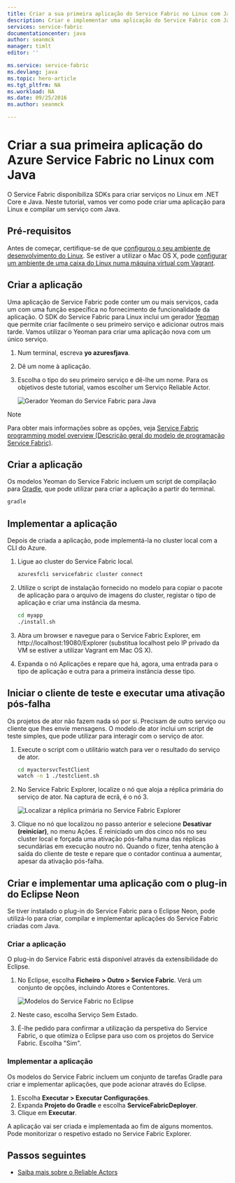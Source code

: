```yaml
---
title: Criar a sua primeira aplicação do Service Fabric no Linux com Java | Microsoft Docs
description: Criar e implementar uma aplicação do Service Fabric com Java
services: service-fabric
documentationcenter: java
author: seanmck
manager: timlt
editor: ''

ms.service: service-fabric
ms.devlang: java
ms.topic: hero-article
ms.tgt_pltfrm: NA
ms.workload: NA
ms.date: 09/25/2016
ms.author: seanmck

---
```

# Criar a sua primeira aplicação do Azure Service Fabric no Linux com Java
O Service Fabric disponibiliza SDKs para criar serviços no Linux em .NET Core e Java. Neste tutorial, vamos ver como pode criar uma aplicação para Linux e compilar um serviço com Java.

## Pré-requisitos
Antes de começar, certifique-se de que [configurou o seu ambiente de desenvolvimento do Linux](service-fabric-get-started-linux.md). Se estiver a utilizar o Mac OS X, pode [configurar um ambiente de uma caixa do Linux numa máquina virtual com Vagrant](service-fabric-get-started-mac.md).

## Criar a aplicação
Uma aplicação de Service Fabric pode conter um ou mais serviços, cada um com uma função específica no fornecimento de funcionalidade da aplicação. O SDK do Service Fabric para Linux inclui um gerador [Yeoman](http://yeoman.io/) que permite criar facilmente o seu primeiro serviço e adicionar outros mais tarde. Vamos utilizar o Yeoman para criar uma aplicação nova com um único serviço.

1. Num terminal, escreva **yo azuresfjava**.
2. Dê um nome à aplicação.
3. Escolha o tipo do seu primeiro serviço e dê-lhe um nome. Para os objetivos deste tutorial, vamos escolher um Serviço Reliable Actor.
   
   ![Gerador Yeoman do Service Fabric para Java][sf-yeoman]

> [!NOTE]
> Para obter mais informações sobre as opções, veja [Service Fabric programming model overview (Descrição geral do modelo de programação Service Fabric)](service-fabric-choose-framework.md).
> 
> 

## Criar a aplicação
Os modelos Yeoman do Service Fabric incluem um script de compilação para [Gradle](https://gradle.org/), que pode utilizar para criar a aplicação a partir do terminal.

  ```bash
  gradle
  ```

## Implementar a aplicação
Depois de criada a aplicação, pode implementá-la no cluster local com a CLI do Azure.

1. Ligue ao cluster do Service Fabric local.
   
    ```bash
    azuresfcli servicefabric cluster connect
    ```
2. Utilize o script de instalação fornecido no modelo para copiar o pacote de aplicação para o arquivo de imagens do cluster, registar o tipo de aplicação e criar uma instância da mesma.
   
    ```bash
    cd myapp
    ./install.sh
    ```
3. Abra um browser e navegue para o Service Fabric Explorer, em http://localhost:19080/Explorer (substitua localhost pelo IP privado da VM se estiver a utilizar Vagrant em Mac OS X).
4. Expanda o nó Aplicações e repare que há, agora, uma entrada para o tipo de aplicação e outra para a primeira instância desse tipo.

## Iniciar o cliente de teste e executar uma ativação pós-falha
Os projetos de ator não fazem nada só por si. Precisam de outro serviço ou cliente que lhes envie mensagens. O modelo de ator inclui um script de teste simples, que pode utilizar para interagir com o serviço de ator.

1. Execute o script com o utilitário watch para ver o resultado do serviço de ator.
   
    ```bash
    cd myactorsvcTestClient
    watch -n 1 ./testclient.sh
    ```
2. No Service Fabric Explorer, localize o nó que aloja a réplica primária do serviço de ator. Na captura de ecrã, é o nó 3.
   
    ![Localizar a réplica primária no Service Fabric Explorer][sfx-primary]
3. Clique no nó que localizou no passo anterior e selecione **Desativar (reiniciar)**, no menu Ações. É reiniciado um dos cinco nós no seu cluster local e forçada uma ativação pós-falha numa das réplicas secundárias em execução noutro nó. Quando o fizer, tenha atenção à saída do cliente de teste e repare que o contador continua a aumentar, apesar da ativação pós-falha.

## Criar e implementar uma aplicação com o plug-in do Eclipse Neon
Se tiver instalado o plug-in do Service Fabric para o Eclipse Neon, pode utilizá-lo para criar, compilar e implementar aplicações do Service Fabric criadas com Java.

### Criar a aplicação
O plug-in do Service Fabric está disponível através da extensibilidade do Eclipse.

1. No Eclipse, escolha **Ficheiro > Outro > Service Fabric**. Verá um conjunto de opções, incluindo Atores e Contentores.
   
    ![Modelos do Service Fabric no Eclipse][sf-eclipse-templates]
2. Neste caso, escolha Serviço Sem Estado.
3. É-lhe pedido para confirmar a utilização da perspetiva do Service Fabric, o que otimiza o Eclipse para uso com os projetos do Service Fabric. Escolha "Sim".

### Implementar a aplicação
Os modelos do Service Fabric incluem um conjunto de tarefas Gradle para criar e implementar aplicações, que pode acionar através do Eclipse.

1. Escolha **Executar > Executar Configurações**.
2. Expanda **Projeto do Gradle** e escolha **ServiceFabricDeployer**.
3. Clique em **Executar**.

A aplicação vai ser criada e implementada ao fim de alguns momentos. Pode monitorizar o respetivo estado no Service Fabric Explorer.

## Passos seguintes
* [Saiba mais sobre o Reliable Actors](service-fabric-reliable-actors-introduction.md)

<!-- Images -->
[sf-yeoman]: ./media/service-fabric-create-your-first-linux-application-with-java/sf-yeoman.png
[sfx-primary]: ./media/service-fabric-create-your-first-linux-application-with-java/sfx-primary.png
[sf-eclipse-templates]: ./media/service-fabric-create-your-first-linux-application-with-java/sf-eclipse-templates.png



<!--HONumber=Sep16_HO4-->


